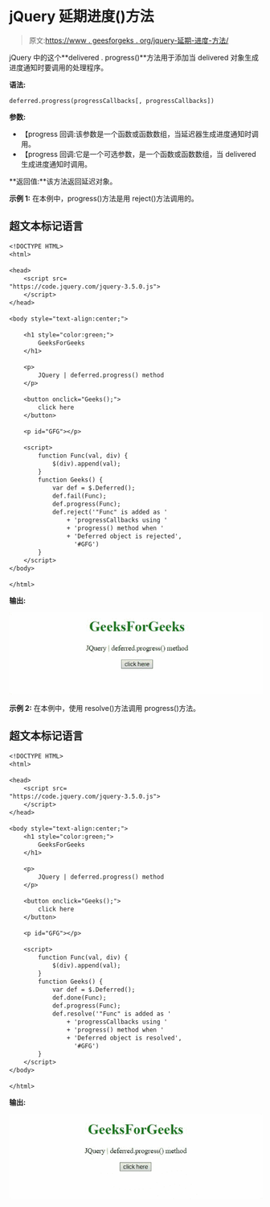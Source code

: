 # jQuery 延期进度()方法

> 原文:[https://www . geesforgeks . org/jquery-延期-进度-方法/](https://www.geeksforgeeks.org/jquery-deferred-progress-method/)

jQuery 中的这个**delivered . progress()**方法用于添加当 delivered 对象生成进度通知时要调用的处理程序。

**语法:**

```
deferred.progress(progressCallbacks[, progressCallbacks])
```

**参数:**

*   【progress 回调:该参数是一个函数或函数数组，当延迟器生成进度通知时调用。
*   【progress 回调:它是一个可选参数，是一个函数或函数数组，当 delivered 生成进度通知时调用。

**返回值:**该方法返回延迟对象。

**示例 1:** 在本例中，progress()方法是用 reject()方法调用的。

## 超文本标记语言

```
<!DOCTYPE HTML>
<html>

<head>
    <script src=
"https://code.jquery.com/jquery-3.5.0.js">
    </script>
</head>

<body style="text-align:center;">

    <h1 style="color:green;">
        GeeksForGeeks
    </h1>

    <p>
        JQuery | deferred.progress() method
    </p>

    <button onclick="Geeks();">
        click here
    </button>

    <p id="GFG"></p>

    <script>
        function Func(val, div) {
            $(div).append(val);
        }
        function Geeks() {
            var def = $.Deferred();
            def.fail(Func);
            def.progress(Func);
            def.reject('"Func" is added as '
                + 'progressCallbacks using '
                + 'progress() method when '
                + 'Deferred object is rejected',
                  '#GFG')
        } 
    </script>
</body>

</html>
```

**输出:**

![](img/f5c8d025c518a47c340e9a9211803e1e.png)

**示例 2:** 在本例中，使用 resolve()方法调用 progress()方法。

## 超文本标记语言

```
<!DOCTYPE HTML>
<html>

<head>
    <script src=
"https://code.jquery.com/jquery-3.5.0.js">
    </script>
</head>

<body style="text-align:center;">
    <h1 style="color:green;">
        GeeksForGeeks
    </h1>

    <p>
        JQuery | deferred.progress() method
    </p>

    <button onclick="Geeks();">
        click here
    </button>

    <p id="GFG"></p>

    <script>
        function Func(val, div) {
            $(div).append(val);
        }
        function Geeks() {
            var def = $.Deferred();
            def.done(Func);
            def.progress(Func);
            def.resolve('"Func" is added as '
                + 'progressCallbacks using '
                + 'progress() method when '
                + 'Deferred object is resolved',
                  '#GFG')
        } 
    </script>
</body>

</html>
```

**输出:**

![](img/e44e6ccf17ad4253c9e785ebb3cff9db.png)